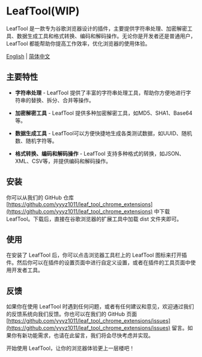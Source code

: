 # LeafTool(WIP)

LeafTool 是一款专为谷歌浏览器设计的插件，主要提供字符串处理、加密解密工具、数据生成工具和格式转换、编码和解码操作。无论你是开发者还是普通用户，LeafTool 都能帮助你提高工作效率，优化浏览器的使用体验。

[English](./README.md) | [简体中文](./README-zh_CN.md)

## 主要特性

- **字符串处理** - LeafTool 提供了丰富的字符串处理工具，帮助你方便地进行字符串的替换、拆分、合并等操作。

- **加密解密工具** - LeafTool 提供多种加密解密工具，如MD5、SHA1、Base64等。

- **数据生成工具** - LeafTool可以方便快捷地生成各类测试数据，如UUID、随机数、随机字符等。

- **格式转换、编码和解码操作** - LeafTool 支持多种格式的转换，如JSON、XML、CSV等，并提供编码和解码操作。

## 安装

你可以从我们的 GitHub 仓库 [https://github.com/yyyz1011/leaf_tool_chrome_extensions](https://github.com/yyyz1011/leaf_tool_chrome_extensions) 中下载 LeafTool。下载后，直接在谷歌浏览器的扩展工具中加载 dist 文件夹即可。

## 使用

在安装了 LeafTool 后，你可以点击浏览器工具栏上的 LeafTool 图标来打开插件。然后你可以在插件的设置页面中进行自定义设置，或者在插件的工具页面中使用开发者工具。

## 反馈

如果你在使用 LeafTool 时遇到任何问题，或者有任何建议和意见，欢迎通过我们的反馈系统向我们反馈。你也可以在我们的 GitHub 页面 [https://github.com/yyyz1011/leaf_tool_chrome_extensions/issues](https://github.com/yyyz1011/leaf_tool_chrome_extensions/issues) 留言。如果你有新功能需求，也请在此留言，我们将会尽快考虑并实现。

开始使用 LeafTool，让你的浏览器体验更上一层楼吧！
